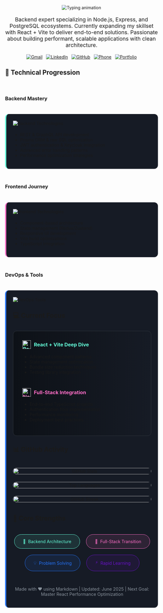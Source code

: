 <div align="center">
  <!-- Improved typing animation with better speed control -->
<img src="https://readme-typing-svg.demolab.com?font=Fira+Code&size=30&duration=2200&pause=800&color=38BDF8&center=true&vCenter=true&width=800&height=80&lines=Hello%2C+I'm+JEEVA+V;Node.js+Backend+Specialist;Full-Stack+Developer+in+Progress" alt="Typing animation" />





  <!-- Enhanced intro with clearer value proposition -->
  <p style="font-size: 1.1rem; max-width: 800px; margin: 20px auto;">
    Backend expert specializing in Node.js, Express, and PostgreSQL ecosystems. 
    Currently expanding my skillset with React + Vite to deliver end-to-end solutions. 
    Passionate about building performant, scalable applications with clean architecture.
  </p>
  
  <!-- Improved contact section with better spacing -->
 <div style="display: flex; gap: 12px; justify-content: center; flex-wrap: wrap; margin: 10px 0 30px;">
  <a href="mailto:jeeva6316x@gmail.com" target="_blank">
    <img src="https://img.shields.io/badge/Gmail-D14836?style=for-the-badge&logo=gmail&logoColor=white" alt="Gmail">
  </a>
  <a href="https://linkedin.com/in/jeeva-" target="_blank">
    <img src="https://img.shields.io/badge/LinkedIn-0A66C2?style=for-the-badge&logo=linkedin&logoColor=white" alt="LinkedIn">
  </a>
  <a href="https://github.com/JeevaVenkidu" target="_blank">
    <img src="https://img.shields.io/badge/GitHub-181717?style=for-the-badge&logo=github&logoColor=white" alt="GitHub">
  </a>
  <a href="tel:+916383852216" target="_blank">
    <img src="https://img.shields.io/badge/Phone-25D366?style=for-the-badge&logo=whatsapp&logoColor=white" alt="Phone">
  </a>
  <a href="https://jeevacodes.web.app/" target="_blank">
    <img src="https://img.shields.io/badge/Portfolio-%23000000.svg?style=for-the-badge&logo=firefox&logoColor=#FF7139" alt="Portfolio">
  </a>
</div>

</div>

## 🚀 Technical Progression

<div style="display: grid; grid-template-columns: repeat(auto-fit, minmax(320px, 1fr)); gap: 25px; margin: 40px 0;">

### Backend Mastery
<div style="background: #161b25; padding: 22px; border-radius: 12px; border-left: 4px solid #64ffda;">
  <div style="display: flex; flex-wrap: wrap; gap: 15px; margin-bottom: 20px;">
    <img src="https://skillicons.dev/icons?i=nodejs,express,postgres,prisma,redis" alt="Backend Technologies">
  </div>
  <ul>
    <li>REST & GraphQL API development</li>
    <li>Prisma ORM & raw SQL optimization</li>
    <li>JWT authentication & Keycloak integration</li>
    <li>Advanced error handling patterns</li>
    <li>Performance optimization strategies</li>
  </ul>
</div>

### Frontend Journey
<div style="background: #161b25; padding: 22px; border-radius: 12px; border-left: 4px solid #ff6ec7;">
  <div style="display: flex; flex-wrap: wrap; gap: 15px; margin-bottom: 20px;">
    <img src="https://skillicons.dev/icons?i=react,vite,js,ts,tailwind" alt="Frontend Technologies">
  </div>
  <ul>
    <li>Component-based architecture</li>
    <li>State management (Redux/Zustand)</li>
    <li>Responsive UI development</li>
    <li>Vite build optimizations</li>
    <li>TypeScript integration</li>
  </ul>
</div>

### DevOps & Tools
<div style="background: #161b25; padding: 22px; border-radius: 12px; border-left: 4px solid #2575fc;">
  <div style="display: flex; flex-wrap: wrap; gap: 15px; margin-bottom: 20px;">
    <img src="https://skillicons.dev/icons?i=git,github,postman,linux" alt="DevOps Tools">
</div>

## 💻 Current Focus

<div style="background: linear-gradient(to right, #0d1117, #161b25); padding: 30px; border-radius: 12px; border: 1px solid #30363d; margin: 30px 0;">
  <div style="display: flex; align-items: center; gap: 30px; flex-wrap: wrap;">
    <div style="flex: 1; min-width: 280px;">
      <h3 style="color: #64ffda; margin-top: 0; display: flex; align-items: center; gap: 10px;">
        <img src="https://skillicons.dev/icons?i=react" width="28" height="28" alt="React"/> 
        React + Vite Deep Dive
      </h3>
      <ul>
        <li>Advanced component patterns</li>
        <li>State management optimization</li>
        <li>Bundle size reduction techniques</li>
        <li>Testing library integration</li>
      </ul>
    </div>
    <div style="flex: 1; min-width: 280px;">
      <h3 style="color: #ff6ec7; margin-top: 0; display: flex; align-items: center; gap: 10px;">
        <img src="https://skillicons.dev/icons?i=nodejs" width="28" height="28" alt="Node.js"/> 
        Full-Stack Integration
      </h3>
      <ul>
        <li>End-to-end TypeScript projects</li>
        <li>Authentication flow implementation</li>
        <li>Performance monitoring</li>
        <li>Deployment best practices</li>
      </ul>
    </div>
  </div>
</div>

## 📊 GitHub Activity

<div align="center" style="margin: 40px 0; display: flex; flex-direction: column; align-items: center; gap: 25px;">
  <!-- GitHub Stats -->
  <div style="width: 100%; max-width: 800px;">
    <a href="https://github.com/JeevaVenkidu">
      <img src="https://github-readme-stats.vercel.app/api?username=JeevaVenkidu&show_icons=true&theme=dark&bg_color=0d1117&title_color=64ffda&icon_color=ff6ec7&text_color=e6edf3&hide_border=true&include_all_commits=true" 
           alt="GitHub Stats" 
           style="width: 100%; border-radius: 10px;">
    </a>
  </div>
  
  <!-- Combined Language and Streak Stats -->
  <div style="display: flex; flex-wrap: wrap; justify-content: center; gap: 25px; width: 100%;">
    <!-- Top Languages -->
<div style="flex: 1; min-width: 350px;"> <!-- Increased min-width -->
  <a href="https://github.com/JeevaVenkidu">
    <img 
      src="https://github-readme-stats.vercel.app/api/top-langs/?username=JeevaVenkidu&layout=compact&theme=dark&bg_color=0d1117&title_color=64ffda&text_color=e6edf3&hide_border=true&langs_count=8&card_width=400" 
      alt="Top Languages" 
      style="width: 100%; border-radius: 10px;"
    >
  </a>
</div>
    <!-- Streak Stats -->
    <div style="flex: 1; min-width: 300px;">
      <a href="https://github.com/JeevaVenkidu">
        <img src="https://streak-stats.demolab.com/?user=JeevaVenkidu&theme=dark&background=0D1117&border=30363D&ring=64FFDA&fire=64FFDA&currStreakLabel=64FFDA" 
             alt="GitHub Streak" 
             style="width: 100%; border-radius: 10px;">
      </a>
    </div>
  </div>
</div>

## 🌟 Core Strengths

<div align="center" style="display: flex; flex-wrap: wrap; justify-content: center; gap: 20px; margin: 40px 0;">
  <div style="background: rgba(100, 255, 218, 0.1); color: #64ffda; padding: 14px 28px; border-radius: 30px; border: 1px solid #64ffda; display: flex; align-items: center; gap: 8px;">
    <span>🔧</span> Backend Architecture
  </div>
  <div style="background: rgba(255, 110, 199, 0.1); color: #ff6ec7; padding: 14px 28px; border-radius: 30px; border: 1px solid #ff6ec7; display: flex; align-items: center; gap: 8px;">
    <span>🔄</span> Full-Stack Transition
  </div>
  <div style="background: rgba(37, 117, 252, 0.1); color: #2575fc; padding: 14px 28px; border-radius: 30px; border: 1px solid #2575fc; display: flex; align-items: center; gap: 8px;">
    <span>💡</span> Problem Solving
  </div>
  <div style="background: rgba(106, 17, 203, 0.1); color: #6a11cb; padding: 14px 28px; border-radius: 30px; border: 1px solid #6a11cb; display: flex; align-items: center; gap: 8px;">
    <span>⚡</span> Rapid Learning
  </div>
</div>

<div align="center" style="margin-top: 50px; color: #8b949e; font-size: 0.9rem;">
  <p>Made with ❤️ using Markdown | Updated: June 2025 | Next Goal: Master React Performance Optimization</p>
</div>
